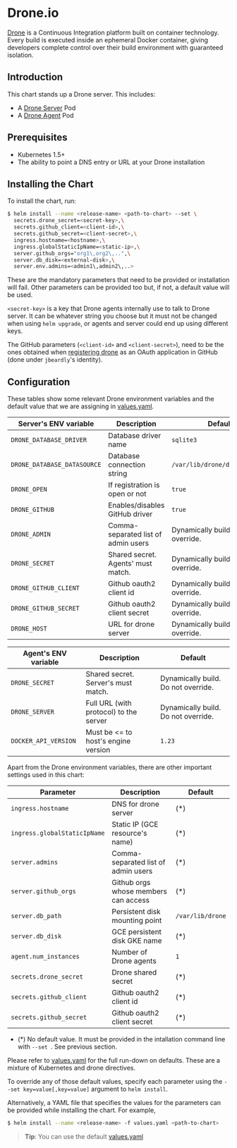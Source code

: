 # Drone.io

[Drone](http://readme.drone.io/) is a Continuous Integration platform built on container technology. Every build is executed inside an ephemeral Docker container, giving developers complete control over their build environment with guaranteed isolation.

## Introduction

This chart stands up a Drone server. This includes:

- A [Drone Server](http://readme.drone.io/admin/installation-guide/) Pod
- A [Drone Agent](http://readme.drone.io/admin/installation-guide/) Pod

## Prerequisites

- Kubernetes 1.5+
- The ability to point a DNS entry or URL at your Drone installation

## Installing the Chart

To install the chart, run:

```bash
$ helm install --name <release-name> <path-to-chart> --set \
  secrets.drone_secret=<secret-key>,\
  secrets.github_client=<client-id>,\
  secrets.github_secret=<client-secret>,\
  ingress.hostname=<hostname>,\
  ingress.globalStaticIpName=<static-ip>,\
  server.github_orgs="org1\,org2\,..",\
  server.db_disk=<external-disk>,\
  server.env.admins=<admin1\,admin2\,..>
```

These are the mandatory parameters that need to be provided or installation will fail.
Other parameters can be provided too but, if not, a default value will be used.

`<secret-key>` is a key that Drone agents internally use to talk to Drone server.
It can be whatever string you choose but it must not be changed when using `helm upgrade`,
or agents and server could end up using different keys.

The GitHub parameters (`<client-id>` and `<client-secret>`), need to be the ones obtained when [registering drone](http://readme.drone.io/admin/setup-github/) as an OAuth application in GitHub (done under `jbeardly`'s identity).

## Configuration

These tables show some relevant Drone environment variables and the default value that we are assigning in [values.yaml](values.yaml).

| Server's ENV variable        | Description                            | Default                                               |
| ---------------------------- | -------------------------------------- | ----------------------------------------------------- |
| `DRONE_DATABASE_DRIVER`      | Database driver name                   | `sqlite3`                                             |
| `DRONE_DATABASE_DATASOURCE`  | Database connection string             | `/var/lib/drone/drone.sqlite`                         |
| `DRONE_OPEN`                 | If registration is open or not         | `true`                                                |
| `DRONE_GITHUB`               | Enables/disables GitHub driver         | `true`                                                |
| `DRONE_ADMIN`                | Comma-separated list of admin users    | Dynamically build. Do not override.                   |
| `DRONE_SECRET`               | Shared secret. Agents' must match.     | Dynamically build. Do not override.                   |
| `DRONE_GITHUB_CLIENT`        | Github oauth2 client id                | Dynamically build. Do not override.                   |
| `DRONE_GITHUB_SECRET`        | Github oauth2 client secret            | Dynamically build. Do not override.                   |
| `DRONE_HOST`                 | URL for drone server                   | Dynamically build. Do not override.                   |


| Agent's ENV variable         | Description                            | Default                                               |
| ---------------------------- | -------------------------------------- | ----------------------------------------------------- |
| `DRONE_SECRET`               | Shared secret. Server's must match.    | Dynamically build. Do not override.                   |
| `DRONE_SERVER`               | Full URL (with protocol) to the server | Dynamically build. Do not override.                   |
| `DOCKER_API_VERSION`         | Must be <= to host's engine version    | `1.23`                                                |


Apart from the Drone environment variables, there are other important settings used in this chart:

| Parameter                    | Description                            | Default                                               |
| ---------------------------- | -------------------------------------- | ----------------------------------------------------- |
| `ingress.hostname`           | DNS for drone server                   | (*)                                                   |
| `ingress.globalStaticIpName` | Static IP (GCE resource's name)        | (*)                                                   |
| `server.admins`              | Comma-separated list of admin users    | (*)                                                   |
| `server.github_orgs`         | Github orgs whose members can access   | (*)                                                   |
| `server.db_path`             | Persistent disk mounting point         | `/var/lib/drone`                                      |
| `server.db_disk`             | GCE persistent disk GKE name           | (*)                                                   |
| `agent.num_instances`        | Number of Drone agents                 | `1`                                                   |
| `secrets.drone_secret`       | Drone shared secret                    | (*)                                                   |
| `secrets.github_client`      | Github oauth2 client id                | (*)                                                   |
| `secrets.github_secret`      | Github oauth2 client secret            | (*)                                                   |

* (*) No default value. It must be provided in the intallation command line with `--set `. See previous section.

Please refer to [values.yaml](values.yaml) for the full run-down on defaults. These are a mixture
of Kubernetes and drone directives.

To override any of those default values, specify each parameter using the `--set key=value[,key=value]` argument to `helm install`.

Alternatively, a YAML file that specifies the values for the parameters can be provided while
installing the chart. For example,

```bash
$ helm install --name <release-name> -f values.yaml <path-to-chart>
```

> **Tip**: You can use the default [values.yaml](values.yaml)
